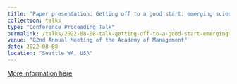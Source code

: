 ```yaml
---
title: "Paper presentation: Getting off to a good start: emerging scientific fields and external financing"
collection: talks
type: "Conference Proceeding Talk"
permalink: /talks/2022-08-08-talk-getting-off-to-a-good-start-emerging-scientific-fields-external-financing
venue: "82nd Annual Meeting of the Academy of Management"
date: 2022-08-08
location: "Seattle WA, USA"
---
```


[More information here](https://journals.aom.org/doi/10.5465/AMBPP.2022.10710abstract)


